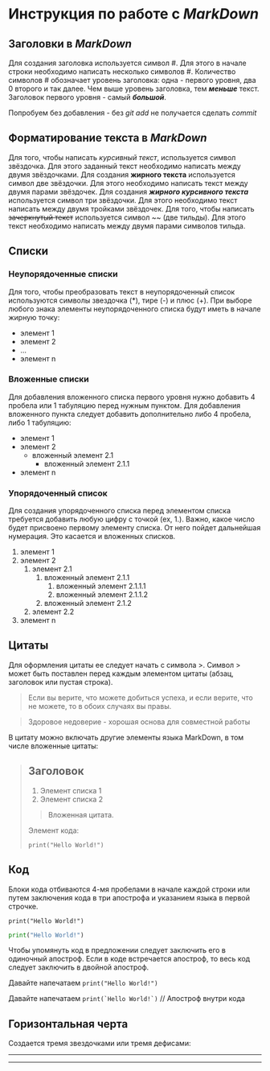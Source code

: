 # Инструкция по работе с *MarkDown*


## Заголовки в *MarkDown*
Для создания заголовка используется символ #. Для этого в начале строки необходимо написать несколько символов #. Количество символов # обозначает уровень заголовка: одна - первого уровня, два 0 второго и так далее. Чем выше уровень заголовка, тем ***меньше*** текст. Заголовок первого уровня - самый ***большой***.

Попробуем без добавления - без *git add* не получается сделать *commit*

## Форматирование текста в *MarkDown*
Для того, чтобы написать *курсивный текст*, используется символ звёздочка. Для этого заданный текст необходимо написать между двумя звёздочками. Для создания **жирного текста** используется символ две звёздочки. Для этого необходимо написать текст между двумя парами звёздочек. Для создания ***жирного курсивного текста*** используется символ три звёздочки. Для этого необходимо текст написать между двумя тройками звёздочек. Для того, чтобы написать ~~зачеркнутый текст~~ используется символ ~~ (две тильды). Для этого текст необходимо написать между двумя парами символов тильда.

## Списки

### Неупорядоченные списки

Для того, чтобы преобразовать текст в неупорядоченный список 
используются символы звездочка (*), тире (-) и плюс (+). При выборе любого знака элементы неупорядоченного списка будут иметь в начале жирную точку:

- элемент 1
- элемент 2
- ...
- элемент n

### Вложенные списки 
Для добавления вложенного списка первого уровня нужно добавить 4 пробела или 1 табуляцию перед нужным пунктом. Для добавления вложенного пункта следует добавить дополнительно либо 4 пробела, либо 1 табуляцию:

* элемент 1
* элемент 2
    * вложенный элемент 2.1
        * вложенный элемент 2.1.1
* элемент n

### Упорядоченный список
Для создания упорядоченного списка перед элементом списка требуется добавить любую цифру с точкой (ex, 1.). Важно, какое число будет присвоено первому элементу списка. От него пойдет дальнейшая нумерация. Это касается и вложенных списков.

1. элемент 1
30. элемент 2
    1. элемент 2.1
        1. вложенный элемент 2.1.1
            1. вложенный элемент 2.1.1.1
            2. вложенный элемент 2.1.1.2
        1. вложенный элемент 2.1.2
    2. элемент 2.2
0. элемент n


## Цитаты

Для оформления цитаты ее следует начать с символа >. Символ > может быть поставлен перед каждым элементом цитаты (абзац, заголовок или пустая строка).

> Если вы верите, что можете добиться успеха, и если верите, что не можете, то в обоих случаях вы правы.

> Здоровое недоверие - хорошая основа для совместной работы

В цитату можно включать другие элементы языка MarkDown, в том числе вложенные цитаты:

> ## Заголовок
>
>1. Элемент списка 1
>2. Элемент списка 2
>
> > Вложенная цитата.
>
> Элемент кода:
>
>     print("Hello World!")

## Код

Блоки кода отбиваются 4-мя пробелами в начале каждой строки или путем заключения кода в три апострофа и указанием языка в первой строчке.

    print("Hello World!")

```python
print("Hello World!")
```

Чтобы упомянуть код в предложении следует заключить его в одиночный апостроф. Если в коде встречается апостроф, то весь код следует заключить в двойной апостроф.

Давайте напечатаем `print("Hello World!")`

Давайте напечатаем ``print(`Hello World!`)`` // Апостроф внутри кода

## Горизонтальная черта
Создается тремя звездочками или тремя дефисами:

---
***

